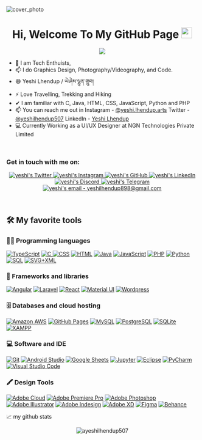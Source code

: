 ![cover_photo](https://github.com/yeshilhendup507/Images/blob/main/Git%20page.png)

<h1 align="center">Hi, Welcome To My GitHub Page <img src="https://media.giphy.com/media/hvRJCLFzcasrR4ia7z/giphy.gif" width="28"> </h1>

<p align="center">
  <a href="https://github.com/yeshilhendup507"><img src="https://readme-typing-svg.herokuapp.com/?lines=UIUX+Designer;On+My+Developer+Journey;I+Do+A+Bit+Of+Front-end;I+Do+A+Graphic+Design+Too&center=true&width=380&height=45"></a>
</p>

- 💬 I am Tech Enthuists, 
- 📫 I do Graphics Design, Photography/Videography, and Code.
- 😄 Yeshi Lhendup / ཡེ་ཤེས་ལྷུན་གྲུབ།
- ⚡ Love Travelling, Trekking and Hiking
- ✔  I am familiar with C, Java, HTML, CSS, JavaScript,  Python and PHP
- 📫 You can reach me out in Instagram - [@yeshi.lhendup.arts](https://www.instagram.com/yeshi.lhendup.arts/)  Twitter - [@yeshilhendup507](https://twitter.com/yeshilhendup507) LinkedIn - [Yeshi Lhendup](https://www.linkedin.com/in/yeshi-lhendup-70b85a114/)
- 💻 Currently Working as a UI/UX Designer at NGN Technologies Private Limited

<br />


### Get in touch with me on: ###

<p align="center">
 <a href="https://twitter.com/yeshilhendup507" target="_blank">
  <img src="https://img.shields.io/badge/Twitter-1DA1F2?style=for-the-badge&logo=twitter&logoColor=white" alt="yeshi's Twitter" />     
 </a>
 <a href="https://www.instagram.com/yeshi.lhendup.arts/" target="_blank">
  <img src="https://img.shields.io/badge/Instagram-E4405F?style=for-the-badge&logo=instagram&logoColor=white" alt="yeshi's Instagram" />    
 </a>
 <a href="https://github.com/yeshilhendup507" target="_blank">
  <img src="https://img.shields.io/badge/GitHub-171515?style=for-the-badge&logo=github&logoColor=white" alt="yeshi's GitHub" />    
 </a>
 <a href="https://www.linkedin.com/in/yeshi-lhendup-70b85a114/" target="_blank">
  <img src="https://img.shields.io/badge/linkedIn-0072b1?style=for-the-badge&logo=linkedin&logoColor=white" alt="yeshi's LinkedIn" />    
 </a>
 <a href="https://discord.com/users/Yeshi hendup6290" target="_blank">
  <img src="https://img.shields.io/badge/discord-7289DA?style=for-the-badge&logo=Discord&logoColor=white" alt="yeshi's Discord" />    
 </a>
 <a href="https://t.me/Yeshilhendup507" target="_blank">
  <img src="https://img.shields.io/badge/Telegram-2CA5E0?style=for-the-badge&logo=telegram&logoColor=white" alt="yeshi's Telegram" />    
 </a>

 <a href="mailto:yeshilhendup898@gmail.com" target="_blank">
  <img src="https://img.shields.io/badge/email-3357C0?style=for-the-badge&logo=gmail&logoColor=white" alt="yeshi's email - yeshilhendup898@gmail.com" />    
 </a>
</p>

<br/>


## 🛠️ My favorite tools

### 👨‍💻 Programming languages

<p>
    <a href="#"><img alt="TypeScript" src="https://img.shields.io/badge/TypeScript-007ACC?style=for-the-badge&logo=typescript&logoColor=white"></a>
      <a href="#"><img alt="C" src="https://img.shields.io/badge/C-00599C?style=for-the-badge&logo=c&logoColor=white">     </a>    
    <a href="#"><img alt="CSS" src="https://img.shields.io/badge/CSS3-1572B6?style=for-the-badge&logo=css3&logoColor=white"></a>    
    <a href="#"><img alt="HTML" src="https://img.shields.io/badge/HTML5-E34F26?style=for-the-badge&logo=html5&logoColor=white"></a>
    <a href="#"><img alt="Java" src="https://img.shields.io/badge/Java-ED8B00?style=for-the-badge&logo=java&logoColor=white"></a>
    <a href="#"><img alt="JavaScript" src="https://img.shields.io/badge/JavaScript-323330?style=for-the-badge&logo=javascript&logoColor=F7DF1E"></a>    
    <a href="#"><img alt="PHP" src="https://img.shields.io/badge/PHP-777BB4?style=for-the-badge&logo=php&logoColor=white"></a>
    <a href="#"><img alt="Python" src="https://img.shields.io/badge/Python-FFD43B?style=for-the-badge&logo=python&logoColor=green"></a>   
    <a href="#"><img alt="SQL" src="https://img.shields.io/badge/SQL%20-%23025E8C.svg?logo=amazon-dynamodb&logoColor=white"></a>
    <a href="#"><img alt="SVG+XML" src="https://img.shields.io/badge/SVG%2BXML%20-%23e0982c.svg?logo=svg&logoColor=white"></a>
</p>


### 🧰 Frameworks and libraries

<p>
    <a href="#"><img alt="Angular" src="https://img.shields.io/badge/Angular-DD0031?style=for-the-badge&logo=angular&logoColor=white"></a>
    <a href="#"><img alt="Laravel" src="https://img.shields.io/badge/Laravel-FF2D20?style=for-the-badge&logo=laravel&logoColor=white"></a>
    <a href="#"><img alt="React" src="https://img.shields.io/badge/React-20232A?style=for-the-badge&logo=react&logoColor=61DAFB"></a>
    <a href="#"><img alt="Material UI" src="https://img.shields.io/badge/Material%20UI-007FFF?style=for-the-badge&logo=mui&logoColor=white"></a>
    <a href="#"><img alt="Wordpress" src="https://img.shields.io/badge/Wordpress-21759B?style=for-the-badge&logo=wordpress&logoColor=white"></a>
</p>

### 🗄️ Databases and cloud hosting

<p>
    <a href="#"><img alt="Amazon AWS" src="https://img.shields.io/badge/Amazon_AWS-FF9900?style=for-the-badge&logo=amazonaws&logoColor=white"></a>
    <a href="#"><img alt="GitHub Pages" src="https://img.shields.io/badge/GitHub_Actions-2088FF?style=for-the-badge&logo=github-actions&logoColor=white"></a>
    <a href="#"><img alt="MySQL" src="https://img.shields.io/badge/MySQL-005C84?style=for-the-badge&logo=mysql&logoColor=white"></a>
    <a href="#"><img alt="PostgreSQL" src ="https://img.shields.io/badge/PostgreSQL-316192?style=for-the-badge&logo=postgresql&logoColor=white"></a>
    <a href="#"><img alt="SQLite" src ="https://img.shields.io/badge/SQLite-07405E?style=for-the-badge&logo=sqlite&logoColor=white"></a>
    <a href="#"><img alt="XAMPP" src ="https://img.shields.io/badge/Xampp-F37623?style=for-the-badge&logo=xampp&logoColor=white"></a>
 
</p>

### 💻 Software and IDE
<p>
    <a href="#"><img alt="Git" src="https://img.shields.io/badge/GIT-E44C30?style=for-the-badge&logo=git&logoColor=white"></a>
    <a href="#"><img alt="Android Studio" src="https://img.shields.io/badge/Android_Studio-3DDC84?style=for-the-badge&logo=android-studio&logoColor=white"></a>
    <a href="#"><img alt="Google Sheets" src="https://img.shields.io/badge/Google%20Sheets-34A853?style=for-the-badge&logo=google-sheets&logoColor=white"></a>
    <a href="#"><img alt="Jupyter" src="https://img.shields.io/badge/Jupyter-F37626.svg?&style=for-the-badge&logo=Jupyter&logoColor=white"></a>
     <a href="#"><img alt="Eclipse" src="https://img.shields.io/badge/Eclipse-2C2255?style=for-the-badge&logo=eclipse&logoColor=white"></a>
     <a href="#"><img alt="PyCharm" src="https://img.shields.io/badge/PyCharm-000000.svg?&style=for-the-badge&logo=PyCharm&logoColor=white"></a>
    <a href="#"><img alt="Visual Studio Code" src="https://img.shields.io/badge/Visual_Studio_Code-0078D4?style=for-the-badge&logo=visual%20studio%20code&logoColor=white"></a>
</p>

### 🖍 Design Tools
<p>
  <a href="#"><img alt="Adobe Cloud" src="https://img.shields.io/badge/Adobe%20Creative%20Cloud-DA1F26?style=for-the-badge&logo=Adobe%20Creative%20Cloud&logoColor=white"></a>
  <a href="#"><img alt="Adobe Premiere Pro" src="https://img.shields.io/badge/Adobe%20Premiere%20Pro-9999FF?style=for-the-badge&logo=Adobe%20Premiere%20Pro&logoColor=white"></a>
    <a href="#"><img alt="Adobe Photoshop" src="https://img.shields.io/badge/Adobe%20Photoshop-31A8FF?style=for-the-badge&logo=Adobe%20Photoshop&logoColor=black"></a>
    <a href="#"><img alt="Adobe Illustrator" src="https://img.shields.io/badge/Adobe%20Illustrator-FF9A00?style=for-the-badge&logo=adobe%20illustrator&logoColor=white"></a>
    <a href="#"><img alt="Adobe Indesign" src="https://img.shields.io/badge/Adobe%20InDesign-FF3366?style=for-the-badge&logo=Adobe%20InDesign&logoColor=white"></a>
    <a href="#"><img alt="Adobe XD" src="https://img.shields.io/badge/Adobe%20XD-470137?style=for-the-badge&logo=Adobe%20XD&logoColor=#FF61F6"></a>
    <a href="#"><img alt="Figma" src="https://img.shields.io/badge/Figma-F24E1E?style=for-the-badge&logo=figma&logoColor=white"></a>
    <a href="#"><img alt="Behance" src="https://img.shields.io/badge/-Behance-blue?style=for-the-badge&logo=behance&logoColor=white"></a>
 <p>
📈 my github stats
<p align="center"> <img src="https://github-readme-stats.vercel.app/api?username=yeshilhendup507&show_icons=true&theme=gotham" alt="ayeshilhendup507" />
